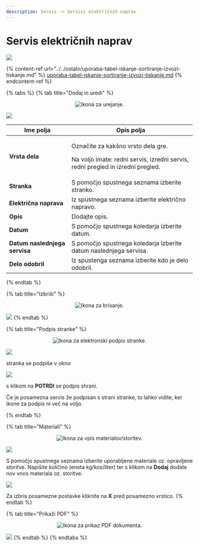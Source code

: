 ```yaml
---
description: Servis -> Servisi električnih naprav
---
```


# Servis električnih naprav

![](../../.gitbook/assets/Servisi_servisi_el_naprav_pogled.PNG)

{% content-ref url="../../ostalo/uporaba-tabel-iskanje-sortiranje-izvozi-tiskanje.md" %}
[uporaba-tabel-iskanje-sortiranje-izvozi-tiskanje.md](../../ostalo/uporaba-tabel-iskanje-sortiranje-izvozi-tiskanje.md)
{% endcontent-ref %}

{% tabs %}
{% tab title="Dodaj in uredi" %}
<div align="center"><img src="../../.gitbook/assets/Knjiga_ikona_pisalo (5).png" alt="Ikona za urejanje."></div>

![](../../.gitbook/assets/Servisi_servisi_el_naprav_uredi.PNG)

| Ime polja                     | Opis polja                                                                                                                       |
| ----------------------------- | -------------------------------------------------------------------------------------------------------------------------------- |
| **Vrsta dela**                | <p>Označite za kakšno vrsto dela gre. </p><p>Na voljo imate: redni servis, izredni servis, redni pregled in izredni pregled.</p> |
| **Stranka**                   | S pomočjo spustnega seznama izberite stranko.                                                                                    |
| **Električna naprava**        | Iz spustnega seznama izberite električno napravo.                                                                                |
| **Opis**                      | Dodajte opis.                                                                                                                    |
| **Datum**                     | S pomočjo spustnega koledarja izberite datum.                                                                                    |
| **Datum naslednjega servisa** | S pomočjo spustnega koledarja izberite datum naslednjega servisa.                                                                |
| **Delo odobril**              | Iz spustenga seznama izberite kdo je delo odobril.                                                                               |
{% endtab %}

{% tab title="Izbriši" %}
<div align="center"><img src="../../.gitbook/assets/Knjiga_ikona_izbris.png" alt="Ikona za brisanje."></div>

![](../../.gitbook/assets/Servisi_servisi_el_naprav_izbrisi.PNG)
{% endtab %}

{% tab title="Podpis stranke" %}
<div align="center"><img src="../../.gitbook/assets/podpis_ikona (1).png" alt="Ikona za elektronski podpis stranke."></div>

![](<../../.gitbook/assets/Pozarne_straze_napovedane_podpis_stranke (1).PNG>)

stranka se podpiše v okno

![](../../.gitbook/assets/Pozarne_straze_napovedane_podpis_stranke2.PNG)

s klikom na **POTRDI** se podpis shrani.&#x20;

Če je posamezna servis že podpisan s strani stranke, to lahko vidite, ker ikone za podpis ni več na voljo.

<div align="center"><img src="../../.gitbook/assets/podpis_ikona2.png" alt=""></div>
{% endtab %}

{% tab title="Materiali" %}
<div align="center"><img src="../../.gitbook/assets/Knjiga_ikona_predogled (3).png" alt="Ikona za vpis materialov/storitev."></div>

![](../../.gitbook/assets/Servis_servisi_RGA_material_pogled_prazen.PNG)

S pomočjo spustnega seznama izberite uporabljene materiale oz. opravljene storitve. Napišite količino (enota kg/kos/liter) ter s klikom na **Dodaj** dodate nov vnos materiala oz. storitve.

![](../../.gitbook/assets/Servis_servisi_RGA_material_seznam.PNG)

Za izbris posamezne postavke kliknite na **X** pred posamezno vrstico.
{% endtab %}

{% tab title="Prikaži PDF" %}
<div align="center"><img src="../../.gitbook/assets/Knjiga_ikona_tisk (1).png" alt="Ikona za prikaz PDF dokumenta."></div>

![](../../.gitbook/assets/Servisi_servisi_el_naprav_prikaz_pdf.PNG)
{% endtab %}
{% endtabs %}





​
